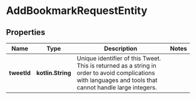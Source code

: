 
# AddBookmarkRequestEntity

## Properties
Name | Type | Description | Notes
------------ | ------------- | ------------- | -------------
**tweetId** | **kotlin.String** | Unique identifier of this Tweet. This is returned as a string in order to avoid complications with languages and tools that cannot handle large integers. | 



